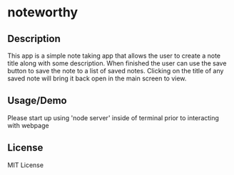 # noteworthy

## Description

This app is a simple note taking app that allows the user to create a note title along with some description. When finished the user can use the save button to save the note to a list of saved notes. Clicking on the title of any saved note will bring it back open in the main screen to view.

## Usage/Demo

Please start up using 'node server' inside of terminal prior to interacting with webpage





## License

MIT License